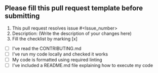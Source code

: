 ## Please fill this pull request template before submitting

1. This pull request resolves issue #<Issue_number>
2. Description:
   (Write the description of your changes here)
3. Fill the checklist by marking [x]

-   [ ] I've read the CONTRIBUTING.md
-   [ ] I've run my code locally and checked it works
-   [ ] My code is formatted using required linting
-   [ ] I've included a README.md file explaining how to execute my code
